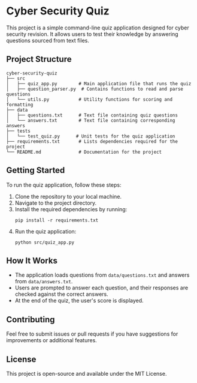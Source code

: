 # Cyber Security Quiz

This project is a simple command-line quiz application designed for cyber security revision. It allows users to test their knowledge by answering questions sourced from text files.

## Project Structure

```
cyber-security-quiz
├── src
│   ├── quiz_app.py        # Main application file that runs the quiz
│   ├── question_parser.py  # Contains functions to read and parse questions
│   └── utils.py           # Utility functions for scoring and formatting
├── data
│   ├── questions.txt      # Text file containing quiz questions
│   └── answers.txt        # Text file containing corresponding answers
├── tests
│   └── test_quiz.py      # Unit tests for the quiz application
├── requirements.txt       # Lists dependencies required for the project
└── README.md              # Documentation for the project
```

## Getting Started

To run the quiz application, follow these steps:

1. Clone the repository to your local machine.
2. Navigate to the project directory.
3. Install the required dependencies by running:
   ```
   pip install -r requirements.txt
   ```
4. Run the quiz application:
   ```
   python src/quiz_app.py
   ```

## How It Works

- The application loads questions from `data/questions.txt` and answers from `data/answers.txt`.
- Users are prompted to answer each question, and their responses are checked against the correct answers.
- At the end of the quiz, the user's score is displayed.

## Contributing

Feel free to submit issues or pull requests if you have suggestions for improvements or additional features. 

## License

This project is open-source and available under the MIT License.